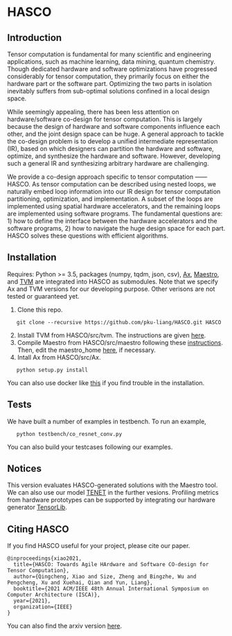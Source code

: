 # HASCO


## Introduction
Tensor computation is fundamental for many scientific and engineering applications, such as machine learning, data mining, quantum chemistry. Though dedicated hardware and software optimizations have progressed considerably for tensor computation, they primarily focus on either the hardware part or the software part. Optimizing the two parts in isolation inevitably suffers from sub-optimal solutions confined in a local design space. 

While seemingly appealing, there has been less attention on hardware/software co-design for tensor computation. This is largely because the design of hardware and software components influence each other, and the joint design space can be huge. A general approach to tackle the co-design problem is to develop a unified intermediate representation (IR), based on which designers can partition the hardware and software, optimize, and synthesize the hardware and software. However, developing such a general IR and synthesizing arbitrary hardware are challenging. 

We provide a co-design approach specific to tensor computation —— HASCO. As tensor computation can be described using nested loops, we naturally embed loop information into our IR design for tensor computation partitioning, optimization, and implementation. A subset of the loops are implemented using spatial hardware accelerators, and the remaining loops are implemented using software programs. The fundamental questions are: 1) how to define the interface between the hardware accelerators and the software programs, 2) how to navigate the huge design space for each part. HASCO solves these questions with efficient algorithms. 



## Installation

Requires: Python >= 3.5,
          packages (numpy, tqdm, json, csv),
          [Ax](https://github.com/facebook/Ax), [Maestro](https://github.com/maestro-project/maestro), and [TVM](https://github.com/apache/tvm) are integrated into HASCO as submodules. Note that we specify Ax and TVM versions for our developing purpose. Other verisons are not tested or guaranteed yet. 
          
1. Clone this repo. 
```
   git clone --recursive https://github.com/pku-liang/HASCO.git HASCO
```
   
2. Install TVM from HASCO/src/tvm. The instructions are given [here](https://tvm.apache.org/docs/install/from_source.html#install-from-source).
3. Compile Maestro from HASCO/src/maestro following these [instructions](http://maestro.ece.gatech.edu/docs/build/html/installation.html). Then, edit the maestro_home [here](https://github.com/pku-liang/HASCO/blob/81180f313ec288403db5061995382c28aff633e2/src/codesign/config.py#L11), if necessary.
4. Intall Ax from HASCO/src/Ax.
```
   python setup.py install
```
   
You can also use docker like [this](https://github.com/pku-liang/HASCO/issues/3#issuecomment-864657367) if you find trouble in the installation. 

## Tests

We have built a number of examples in testbench. To run an example, 
```
   python testbench/co_resnet_conv.py
```
   
You can also build your testcases following our examples. 


## Notices

This version evaluates HASCO-generated solutions with the Maestro tool. We can also use our model [TENET](https://github.com/pku-liang/TENET) in the further vesions. Profiling metrics from hardware prototypes can be supported by integrating our hardware generator [TensorLib](https://github.com/pku-liang/TensorLib). 


## Citing HASCO

If you find HASCO useful for your project, please cite our paper. 
```
@inproceedings{xiao2021,
  title={HASCO: Towards Agile HArdware and Software CO-design for Tensor Computation},
  author={Qingcheng, Xiao and Size, Zheng and Bingzhe, Wu and Pengcheng, Xu and Xuehai, Qian and Yun, Liang},
  booktitle={2021 ACM/IEEE 48th Annual International Symposium on Computer Architecture (ISCA)},
  year={2021},
  organization={IEEE}
}
```
You can also find the arxiv version [here](https://arxiv.org/abs/2105.01585). 
